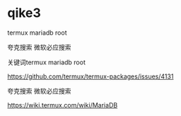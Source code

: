 # qike3
termux  mariadb root    

夸克搜索  微软必应搜索

关键词termux  mariadb root   


https://github.com/termux/termux-packages/issues/4131

夸克搜索  微软必应搜索

https://wiki.termux.com/wiki/MariaDB

